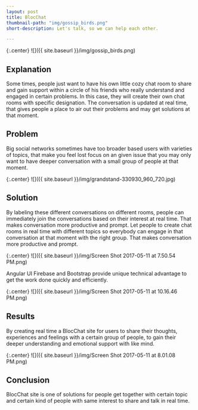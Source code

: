 ```yaml
---
layout: post
title: BlocChat
thumbnail-path: "img/gossip_birds.png"
short-description: Let's talk, so we can help each other.

---
```


{:.center}
![]({{ site.baseurl }}/img/gossip_birds.png)

## Explanation

Some times, people just want to have his own little cozy chat room to share and gain support within a circle of his friends who really understand and engaged in certain problems. In this case, they will create their own chat rooms with specific designation. The conversation is updated at real time, that gives people a place to air out their problems and may get solutions at that moment.

## Problem

Big social networks sometimes have too broader based users with varieties of topics, that make you feel lost focus on an given issue that you may only want to have deeper conversation with a small group of people at that moment.

{:.center}
![]({{ site.baseurl }}/img/grandstand-330930_960_720.jpg)

## Solution
By labeling these different conversations on different rooms, people can immediately join the conversations based on their interest at real time. That makes conversation more productive and prompt.
Let people to create chat rooms in real time with different topics so everybody can engage in that conversation at that moment with the right group. That makes conversation more productive and prompt.

{:.center}
![]({{ site.baseurl }}/img/Screen Shot 2017-05-11 at 7.50.54 PM.png)

Angular UI Firebase and Bootstrap provide unique technical advantage to get the work done quickly and efficiently.

{:.center}
![]({{ site.baseurl }}/img/Screen Shot 2017-05-11 at 10.16.46 PM.png)

## Results

By creating real time a BlocChat site for users to share their thoughts, experiences and feelings with a certain group of people, to gain their deeper understanding and emotional support with like mind.

{:.center}
![]({{ site.baseurl }}/img/Screen Shot 2017-05-11 at 8.01.08 PM.png)


## Conclusion

BlocChat site is one of solutions for people get together with certain topic and certain kind of people with same interest to share and talk in real time.
